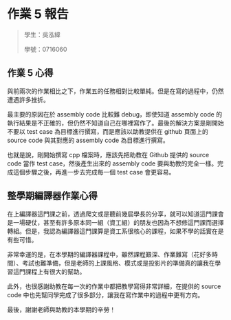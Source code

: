 # 作業 5 報告

> 學生：吳泓緯
>
> 學號：0716060

## 作業 5 心得

與前兩次的作業相比之下，作業五的任務相對比較單純。但是在寫的過程中，仍然遭遇許多挫折。

最主要的原因在於 assembly code 比較難 debug，即使知道 assembly code 的執行結果是不正確的，但仍然不知道自己在哪裡寫作了。最後的解決方案是剛開始不要以 test case 為目標進行撰寫，而是應該以助教提供在 github 頁面上的 source code 與其對應的 assembly code 為目標進行撰寫。

也就是說，剛開始撰寫 cpp 檔案時，應該先把助教在 Github 提供的 source code 當作 test case，然後產生出來的 assembly code 要與助教的完全一樣。完成這個步驟之後，再進一步去完成每一個 test case 會更容易。

## 整學期編譯器作業心得

在上編譯器這門課之前，透過爬文或是聽前幾屆學長的分享，就可以知道這門課會是一場硬仗，甚至有許多原本同一組（資工組）的朋友也因為不想修這門課而選擇轉組。但是，我認為編譯器這門課算是資工系很核心的課程，如果不學的話實在是有些可惜。

非常幸運的是，在本學期的編譯器課程中，雖然課程艱深、作業難寫（花好多時間）、考試也難準備，但是老師的上課風格、模式或是投影片的準備真的讓我在學習這門課程上有很大的幫助。

此外，也很感謝助教在每一次的作業中都把教學寫得非常詳細，在提供的 source code 中也先幫同學完成了很多部分，讓我在寫作業中的過程中更有方向。

最後，謝謝老師與助教的本學期的辛勞！